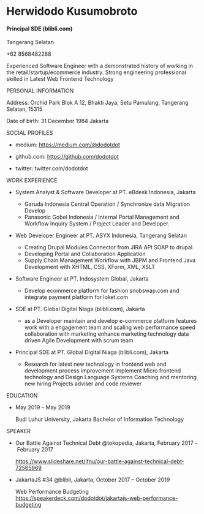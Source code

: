 # Herwidodo Kusumobroto
#### Principal SDE (blibli.com)

Tangerang Selatan

+62 8568482288

Experienced Software Engineer with a demonstrated history of working in the retail/startup/ecommerce industry. Strong engineering professional skilled in Latest Web Frontend Technology

PERSONAL INFORMATION

  Address: Orchid Park Blok A 12, Bhakti Jaya, Setu Pamulang, Tangerang Selatan, 15315
  
  Date of birth: 31 December 1984 Jakarta


SOCIAL PROFILES

  * medium: https://medium.com/@dodotdot
  
  * github.com: https://github.com/dodotdot
  
  * twitter: twitter.com/dodotdot

WORK EXPERIENCE

  * System Analyst & Software Developer at PT. eBdesk Indonesia, Jakarta
    - Garuda Indonesia Central Operation / Synchronize data Migration Develop
    - Panasonic Gobel Indonesia / Internal Portal Management and Workflow Inquiry System / Project Leader and Developer.
    

  * Web Developer Engineer at PT. ASYX Indonesia, Tangerang Selatan
    - Creating Drupal Modules Connector from JIRA API SOAP to drupal 
    - Developing Portal and Collaboration Application
    - Supply Chain Management Workflow with JBPM and Frontend Java Development with XHTML, CSS, XForm, XML, XSLT
    

  * Software Engineer at PT. Indosystem Global, Jakarta
    - Develop ecommerce platform for fashion snobswap.com and integrate payment platform for loket.com


  * SDE at PT. Global Digital Niaga (blibli.com), Jakarta
    - as a Developer maintain and develop e-commerce platform features
    work with a engagement team and scaling web performance speed
    collaboration with marketing enhance marketing technology data driven
    Agile Development with scrum team


  * Principal SDE at PT. Global Digital Niaga (blibli.com), Jakarta
    - Research for latest new technology in frontend web and development process improvement
    implement Micro frontend technology and Design Language Systems
    Coaching and mentoring new hiring
    Projects adviser and code reviewer


EDUCATION

  * May 2019 – May 2019

    Budi Luhur University, Jakarta Bachelor of Information Technology

SPEAKER

  * Our Battle Against Technical Debt @tokopedia, Jakarta, February 2017 – February 2017

    https://www.slideshare.net/ifnu/our-battle-against-technical-debt-72565969
  * JakartaJS #34 @blibli, Jakarta, October 2017 – October 2019

    Web Performance Budgeting
https://speakerdeck.com/dodotdot/jakartajs-web-performance-budgeting
